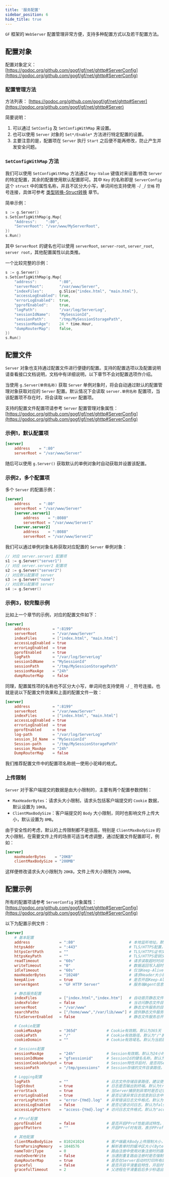 ```yaml
---
title: '服务配置'
sidebar_position: 6
hide_title: true
---
```


`GF` 框架的 `WebServer` 配置管理非常方便，支持多种配置方式以及若干配置方法。

## 配置对象

配置对象定义： [https://godoc.org/github.com/gogf/gf/net/ghttp#ServerConfig](https://godoc.org/github.com/gogf/gf/net/ghttp#ServerConfig)

### 配置管理方法

方法列表： [https://godoc.org/github.com/gogf/gf/net/ghttp#Server](https://godoc.org/github.com/gogf/gf/net/ghttp#Server)

简要说明：

1. 可以通过 `SetConfig` 及 `SetConfigWithMap` 来设置。
2. 也可以使用 `Server` 对象的 `Set*/Enable*` 方法进行特定配置的设置。
3. 主要注意的是，配置项在 `Server` 执行 `Start` 之后便不能再修改，防止产生并发安全问题。

### `SetConfigWithMap` 方法

我们可以使用 `SetConfigWithMap` 方法通过 `Key-Value` 键值对来设置/修改 `Server` 的特定配置，其余的配置使用默认配置即可。其中 `Key` 的名称即是 `ServerConfig` 这个 `struct` 中的属性名称，并且不区分大小写，单词间也支持使用 `-`/ `_`/ `空格` 符号连接，具体可参考 [类型转换-Struct转换](output/goframe-v1.15-md/核心组件/类型转换/类型转换-Struct转换) 章节。

简单示例：

```  go
s := g.Server()
s.SetConfigWithMap(g.Map{
    "Address":    ":80",
    "ServerRoot": "/var/www/MyServerRoot",
})
s.Run()

```

其中 `ServerRoot` 的键名也可以使用 `serverRoot`, `server-root`, `server_root`, `server root`，其他配置属性以此类推。

一个比较完整的示例：

```  go
s := g.Server()
s.SetConfigWithMap(g.Map{
    "address":          ":80",
    "serverRoot":       "/var/www/Server",
    "indexFiles":       g.Slice{"index.html", "main.html"},
    "accessLogEnabled": true,
    "errorLogEnabled":  true,
    "pprofEnabled":     true,
    "logPath":          "/var/log/ServerLog",
    "sessionIdName":    "MySessionId",
    "sessionPath":      "/tmp/MySessionStoragePath",
    "sessionMaxAge":    24 * time.Hour,
    "dumpRouterMap":    false,
})
s.Run()

```

## 配置文件

`Server` 对象也支持通过配置文件进行便捷的配置。支持的配置选项以及配置说明请查看接口文档说明，文档中有详细说明，以下章节不会对配置选项作介绍。

当使用 `g.Server(单例名称)` 获取 `Server` 单例对象时，将会自动通过默认的配置管理对象获取对应的 `Server` 配置。默认情况下会读取 `server.单例名称` 配置项，当该配置项不存在时，将会读取 `server` 配置项。

支持的配置文件配置项请参考 `Server` 配置管理对象属性： [https://godoc.org/github.com/gogf/gf/net/ghttp#ServerConfig](https://godoc.org/github.com/gogf/gf/net/ghttp#ServerConfig)

### 示例1，默认配置项

```  toml
[server]
    address    = ":80"
    serverRoot = "/var/www/Server"

```

随后可以使用 `g.Server()` 获取默认的单例对象时自动获取并设置该配置。

### 示例2，多个配置项

多个 `Server` 的配置示例：

```  toml
[server]
    address    = ":80"
    serverRoot = "/var/www/Server"
    [server.server1]
        address    = ":8080"
        serverRoot = "/var/www/Server1"
    [server.server2]
        address    = ":8088"
        serverRoot = "/var/www/Server2"

```

我们可以通过单例对象名称获取对应配置的 `Server` 单例对象：

```  go
// 对应 server.server1 配置项
s1 := g.Server("server1")
// 对应 server.server2 配置项
s2 := g.Server("server2")
// 对应默认配置项 server
s3 := g.Server("none")
// 对应默认配置项 server
s4 := g.Server()

```

### 示例3，较完整示例

比如上一个章节的示例，对应的配置文件如下：

```  toml
[server]
    address          = ":8199"
    serverRoot       = "/var/www/Server"
    indexFiles       = ["index.html", "main.html"]
    accessLogEnabled = true
    errorLogEnabled  = true
    pprofEnabled     = true
    logPath          = "/var/log/ServerLog"
    sessionIdName    = "MySessionId"
    sessionPath      = "/tmp/MySessionStoragePath"
    sessionMaxAge    = "24h"
    dumpRouterMap    = false

```

同理，配置属性项的名称也不区分大小写，单词间也支持使用 `-`/ `_` 符号连接。也就是说以下配置文件效果和上面的配置文件一致：

```  toml
[server]
    address          = ":8199"
    serverRoot       = "/var/www/Server"
    indexFiles       = ["index.html", "main.html"]
    accessLogEnabled = true
    errorLogEnabled  = true
    pprofEnabled     = true
    log-path         = "/var/log/ServerLog"
    session_Id_Name  = "MySessionId"
    Session-path     = "/tmp/MySessionStoragePath"
    session_MaxAge   = "24h"
    DumpRouterMap    = false

```

我们推荐配置文件中的配置项名称统一使用小驼峰的格式。

### 上传限制

`Server` 对于客户端提交的数据是由大小限制的，主要有两个配置参数控制：

- `MaxHeaderBytes`：请求头大小限制，请求头包括客户端提交的 `Cookie` 数据，默认设置为 `10KB`。
- `ClientMaxBodySize`：客户端提交的 `Body` 大小限制，同时也影响文件上传大小，默认设置为 `8MB`。

由于安全性的考虑，默认的上传限制都不是很高，特别是 `ClientMaxBodySize` 的大小限制，在需要文件上传的场景可适当考虑调整，通过配置文件配置即可，例如：

```  toml
[server]
    maxHeaderBytes    = "20KB"
    clientMaxBodySize = "200MB"

```

这样便修改请求头大小限制为 `20KB`，文件上传大小限制为 `200MB`。

## 配置示例

所有的配置项请参考 `ServerConfig` 对象属性： [https://godoc.org/github.com/gogf/gf/net/ghttp#ServerConfig](https://godoc.org/github.com/gogf/gf/net/ghttp#ServerConfig)

以下为配置示例文件：

```  toml
[server]
    # 基本配置
    address             = ":80"                        # 本地监听地址。默认":80"
	httpsAddr           = ":443"                       # TLS/HTTPS配置，同时需要配置证书和密钥。默认关闭
	httpsCertPath       = ""                           # TLS/HTTPS证书文件本地路径，建议使用绝对路径。默认关闭
	httpsKeyPath        = ""                           # TLS/HTTPS密钥文件本地路径，建议使用绝对路径。默认关闭
	readTimeout         = "60s"                        # 请求读取超时时间，一般不需要配置。默认为60秒
	writeTimeout        = "0"                          # 数据返回写入超时时间，一般不需要配置。默认不超时（0）
	idleTimeout         = "60s"                        # 仅当Keep-Alive开启时有效，请求闲置时间。默认为60秒
	maxHeaderBytes      = "10240"                      # 请求Header大小限制（Byte）。默认为10KB
	keepAlive           = true                         # 是否开启Keep-Alive功能。默认true
	serverAgent         = "GF HTTP Server"             # 服务端Agent信息。默认为"GF HTTP Server"

    # 静态服务配置
	indexFiles          = ["index.html","index.htm"]   # 自动首页静态文件检索。默认为["index.html", "index.htm"]
	indexFolder         = false                        # 当访问静态文件目录时，是否展示目录下的文件列表。默认关闭，那么请求将返回403
    serverRoot          = "/var/www"                   # 静态文件服务的目录根路径，配置时自动开启静态文件服务。默认关闭
	searchPaths         = ["/home/www","/var/lib/www"] # 提供静态文件服务时额外的文件搜索路径，当根路径找不到时则按照顺序在搜索目录查找。默认关闭
	fileServerEnabled   = false                        # 静态文件服务总开关。默认false

    # Cookie配置
	cookieMaxAge        = "365d"             # Cookie有效期。默认为365天
	cookiePath          = "/"                # Cookie有效路径。默认为"/"表示全站所有路径下有效
	cookieDomain        = ""                 # Cookie有效域名。默认为当前配置Cookie时的域名

	# Sessions配置
	sessionMaxAge       = "24h"              # Session有效期。默认为24小时
	sessionIdName       = "gfsessionid"      # SessionId的键名名称。默认为gfsessionid
	sessionCookieOutput = true               # Session特性开启时，是否将SessionId返回到Cookie中。默认true
	sessionPath         = "/tmp/gsessions"   # Session存储的文件目录路径。默认为当前系统临时目录下的gsessions目录

    # Logging配置
	logPath             = ""                 # 日志文件存储目录路径，建议使用绝对路径。默认为空，表示关闭
    logStdout           = true               # 日志是否输出到终端。默认为true
    errorStack          = true               # 当Server捕获到异常时是否记录堆栈信息到日志中。默认为true
    errorLogEnabled     = true               # 是否记录异常日志信息到日志中。默认为true
    errorLogPattern     = "error-{Ymd}.log"  # 异常错误日志文件格式。默认为"error-{Ymd}.log"
    accessLogEnabled    = false              # 是否记录访问日志。默认为false
    accessLogPattern    = "access-{Ymd}.log" # 访问日志文件格式。默认为"access-{Ymd}.log"

    # PProf配置
	pprofEnabled        = false              # 是否开启PProf性能调试特性。默认为false
	pprofPattern        = ""                 # 开启PProf时有效，表示PProf特性的页面访问路径，对当前Server绑定的所有域名有效。

    # 其他配置
	clientMaxBodySize   = 810241024          # 客户端最大Body上传限制大小，影响文件上传大小(Byte)。默认为8*1024*1024=8MB
	formParsingMemory   = 1048576            # 解析表单时的缓冲区大小(Byte)，一般不需要配置。默认为1024*1024=1MB
	nameToUriType       = 0                  # 路由注册中使用对象注册时的路由生成规则。默认为0
	routeOverWrite      = false              # 当遇到重复路由注册时是否强制覆盖。默认为false，重复路由存在时将会在启动时报错退出
	dumpRouterMap       = true               # 是否在Server启动时打印所有的路由列表。默认为true
	graceful            = false              # 是否开启平滑重启特性，开启时将会在本地增加10000的本地TCP端口用于进程间通信。默认false
    gracefulTimeout     = 2                  # 父进程在平滑重启后多少秒退出，默认2秒。若请求耗时大于该值，可能会导致请求中断
```